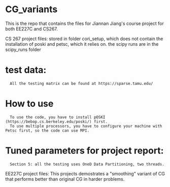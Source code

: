 # CG_variants
This is the repo that contains the files for Jiannan Jiang's course project for both EE227C and CS267.

CS 267 project files:
   stored in folder cori_setup, which does not contain the installation of poski and petsc, which it relies on.
   the scipy runs are in the scipy_runs folder
   # test data:
      All the testing matrix can be found at https://sparse.tamu.edu/
   # How to use
      To use the code, you have to install pOSKI (https://bebop.cs.berkeley.edu/poski/) first.
      To use multiple processors, you have to configure your machine with Petsc first, so the code can use MPI.     
   # Tuned parameters for project report:
      Section 5: all the testing uses OneD Data Partitioning, two threads.
   
EE227C project files:
   This projects demostrates a "smoothing" variant of CG that performs better than original CG in harder problems.
   



